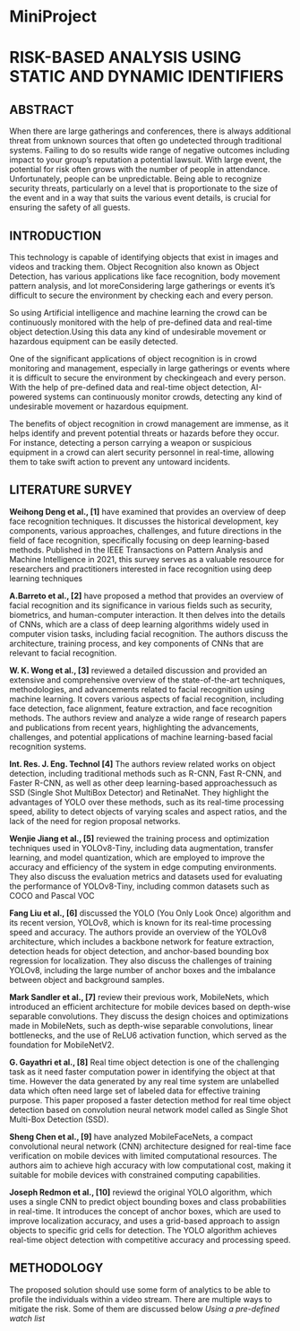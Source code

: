 # MiniProject

# **RISK-BASED ANALYSIS USING STATIC AND DYNAMIC IDENTIFIERS**

##  ABSTRACT
When there are large gatherings and conferences, there is always additional threat from unknown 
sources that often go undetected through traditional systems. Failing to do so results wide range of negative outcomes including impact to your group’s reputation a potential lawsuit. With large 
event, the potential for risk often grows with the number of people in attendance. Unfortunately, 
people can be unpredictable. Being able to recognize security threats, particularly on a level that is proportionate to the size of the event and in a way that suits the various event details, is crucial for ensuring the safety of all guests.

## INTRODUCTION
This technology is capable of identifying objects that exist in images and videos and tracking them. Object Recognition also known as Object Detection, has various applications like face recognition, body movement pattern analysis, and lot moreConsidering large gatherings or events it’s difficult to secure the environment by checking each and every person.

So using Artificial intelligence and machine learning the crowd can be continuously monitored with the help of pre-defined data and real-time object detection.Using this data any kind of undesirable movement or hazardous equipment can be easily detected.

One of the significant applications of object recognition is in crowd monitoring and management, especially in large gatherings or events where it is difficult to secure the environment by checkingeach and every person. With the help of pre-defined data and real-time object detection, AI-powered systems can continuously monitor crowds, detecting any kind of undesirable movement or hazardous equipment.

The benefits of object recognition in crowd management are immense, as it helps identify and 
prevent potential threats or hazards before they occur. For instance, detecting a person carrying a weapon or suspicious equipment in a crowd can alert security personnel in real-time, allowing them to take swift action to prevent any untoward incidents.

## LITERATURE SURVEY
**Weihong Deng et al., [1]** have examined that provides an overview of deep face recognition techniques. It discusses the historical development, key components, various approaches, challenges, and future directions in the field of face recognition, specifically focusing on deep learning-based methods. Published in the IEEE Transactions on Pattern Analysis and Machine Intelligence in 2021, this survey serves as a valuable resource for researchers and practitioners interested in face recognition using deep learning techniques

**A.Barreto et al., [2]** have proposed a method that provides an overview of facial recognition and its significance in various fields such as security, biometrics, and human-computer interaction. It then delves into the details of CNNs, which are a class of deep learning algorithms widely used in computer vision tasks, including facial recognition. The authors discuss the architecture, training process, and key components of CNNs that are relevant to facial recognition.

**W. K. Wong et al., [3]** reviewed a detailed discussion and provided an extensive and comprehensive overview of the state-of-the-art techniques, methodologies, and advancements related to facial recognition using machine learning. It covers various aspects of facial recognition, including face detection, face alignment, feature extraction, and face recognition methods. The authors review and analyze a wide range of research papers and publications from recent years, highlighting the advancements, challenges, and potential applications of machine learning-based facial recognition systems.

**Int. Res. J. Eng. Technol [4]** The authors review related works on object detection, including traditional methods such as R-CNN, Fast R-CNN, and Faster R-CNN, as well as other deep learning-based approachessuch as SSD (Single Shot MultiBox Detector) and RetinaNet. They highlight the advantages of YOLO over these methods, such as its real-time processing speed, ability to detect objects of varying scales and aspect ratios, and the lack of the need for region proposal networks.

**Wenjie Jiang et al., [5]** reviewed the training process and optimization techniques used in YOLOv8-Tiny, including data augmentation, transfer learning, and model quantization, which are employed to improve the accuracy and efficiency of the system in edge computing environments. They also discuss the evaluation metrics and datasets used for evaluating the performance of YOLOv8-Tiny, including common datasets such as COCO and Pascal VOC

**Fang Liu et al., [6]** discussed the YOLO (You Only Look Once) algorithm and its recent version, YOLOv8, which is known for its real-time processing speed and accuracy. The authors provide an overview of the YOLOv8 architecture, which includes a backbone network for feature extraction, detection heads for object detection, and anchor-based bounding box regression for localization. They also discuss the challenges of training YOLOv8, including the large number of anchor boxes and the imbalance between object and background samples.

**Mark Sandler et al., [7]** review their previous work, MobileNets, which introduced an efficient architecture for mobile devices based on depth-wise separable convolutions. They discuss the design choices and optimizations made in MobileNets, such as depth-wise separable convolutions, linear bottlenecks, and the use of ReLU6 activation function, which served as the foundation for MobileNetV2.

**G. Gayathri et al., [8]** Real time object detection is one of the challenging task as it need faster computation power in identifying the object at that time. However the data generated by any real time system are unlabelled data which often need large set of labeled data for effective training purpose. This paper proposed a faster detection method for real time object detection based on convolution neural network model called as Single Shot Multi-Box Detection (SSD).

**Sheng Chen et al., [9]** have analyzed MobileFaceNets, a compact convolutional neural network (CNN) architecture designed for real-time face verification on mobile devices with limited computational resources. The authors aim to achieve high accuracy with low computational cost, making it suitable for mobile devices with constrained computing capabilities.

**Joseph Redmon et al., [10]** reviewd the original YOLO algorithm, which uses a single CNN to predict object bounding boxes and class probabilities in real-time. It introduces the concept of anchor boxes, which are used to improve localization accuracy, and uses a grid-based approach to assign objects to specific grid cells for detection. The YOLO algorithm achieves real-time object detection with competitive accuracy and processing speed.


## METHODOLOGY
The proposed solution should use some form of analytics to be able to profile the individuals within a video stream. There are multiple ways to mitigate the risk. Some of them are discussed below
_Using a pre-defined watch list_
